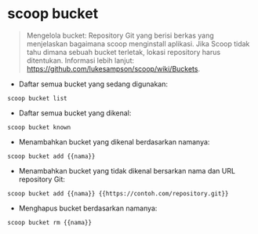 # scoop bucket

> Mengelola bucket: Repository Git yang berisi berkas yang menjelaskan bagaimana scoop menginstall
> aplikasi. Jika Scoop tidak tahu dimana sebuah bucket terletak, lokasi repository harus ditentukan.
> Informasi lebih lanjut: <https://github.com/lukesampson/scoop/wiki/Buckets>.

- Daftar semua bucket yang sedang digunakan:

`scoop bucket list`

- Daftar semua bucket yang dikenal:

`scoop bucket known`

- Menambahkan bucket yang dikenal berdasarkan namanya:

`scoop bucket add {{nama}}`

- Menambahkan bucket yang tidak dikenal bersarkan nama dan URL repository Git:

`scoop bucket add {{nama}} {{https://contoh.com/repository.git}}`

- Menghapus bucket berdasarkan namanya:

`scoop bucket rm {{nama}}`
